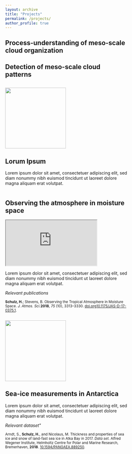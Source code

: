 ```yaml
---
layout: archive
title: "Projects"
permalink: /projects/
author_profile: true
---
```


<meta name="viewport" content="width=device-width, initial-scale=1.0">
<style>
* {
  box-sizing: border-box;
}

.menu {
  float: left;
  width: 400px;
  min-height: 400px;
  text-align: center;
  background-color: #e5e5e5;
}

.description {
  text-align: left;
  margin-left:1em;
}

iframe {
  display: block;
  width: 100%;
  min-height: 400px;
}

@media only screen and (max-width: 800px) {
  /* For mobile phones: */
  .menu, .main, .right {
    width: 100%;
  }
}
</style>

## Process-understanding of meso-scale cloud organization
## Detection of meso-scale cloud patterns
<div style="overflow:auto">
  <div class="menu">
  	<p height="250px">
    <a href="#"><img src="https://wiki.mpimet.mpg.de/lib/exe/fetch.php?media=imprs_logo_transp.png" width="200px"></a></p>
  </div>
  <div class="description">
    <h2>Lorum Ipsum</h2>
    <p>Lorem ipsum dolor sit amet, consectetuer adipiscing elit, sed diam nonummy nibh euismod tincidunt ut laoreet dolore magna aliquam erat volutpat.</p>
  </div>
</div>

## Observing the atmosphere in moisture space
<div style="overflow:auto">
  <div class="menu">
    <iframe src="https://tobi.pages.gwdg.de/gridlook/#https://swift.dkrz.de/v1/dkrz_948e7d4bbfbb445fbff5315fc433e36a/EUREC4A_LES/json_eurec4a_sim_time.json"></iframe>
  </div>
  <div class="description">
    <p>Lorem ipsum dolor sit amet, consectetuer adipiscing elit, sed diam nonummy nibh euismod tincidunt ut laoreet dolore magna aliquam erat volutpat.</p>
    <p><i>Relevant publications</i></p>
    <p style="font-size:smaller"><b>Schulz, H.</b>; Stevens, B. Observing the Tropical Atmosphere in Moisture Space. <i>J. Atmos. Sci.</i><b>2018</b>, <i>75</i> (10), 3313–3330. <a href="https://doi.org/" target="_blank">doi.org</a><a href="https://doi.org/10.1175/JAS-D-17-0375.1" target="_blank">10.1175/JAS-D-17-0375.1</a>.</p>
  </div>
</div>

<div style="overflow:auto">
  <div class="menu">
  	<p height="250px">
    <a href="#"><img src="https://wiki.mpimet.mpg.de/lib/exe/fetch.php?media=imprs_logo_transp.png" width="200px"></a></p>
  </div>
  <div class="description">
    <h2>Sea-ice measurements in Antarctica</h2>
    <p>Lorem ipsum dolor sit amet, consectetuer adipiscing elit, sed diam nonummy nibh euismod tincidunt ut laoreet dolore magna aliquam erat volutpat.</p>
    <p><i>Relevant dataset"</i></p>
    <p style="font-size:smaller"> Arndt, S., <b>Schulz, H.</b>, and Nicolaus, M. Thickness and properties of sea ice and snow of land-fast sea ice in Atka Bay in 2017. <i>Data set</i>. Alfred Wegener Institute, Helmholtz Centre for Polar and Marine Research, Bremerhaven, <b>2018</b>. <a href=https://doi.org/10.1594/PANGAEA.889250">10.1594/PANGAEA.889250</a>.</p>
  </div>
</div>
